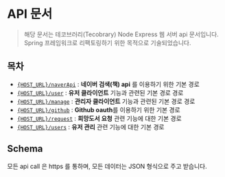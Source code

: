 # API 문서

> 해당 문서는 테코브러리(Tecobrary) Node Express 웹 서버 api 문서입니다.
> Spring 프레임워크로 리팩토링하기 위한 목적으로 기술되었습니다.

## 목차

* [``{HOST_URL}/naverApi``]() : **네이버 검색(책) api** 를 이용하기 위한 기본 경로
* [``{HOST_URL}/user``]() : **유저 클라이언트** 기능과 관련된 기본 경로 경로
* [``{HOST_URL}/manage``]() : **관리자 클라이언트** 기능과 관련된 기본 경로 경로
* [``{HOST_URL}/github``]() : **Github oauth**를 이용하기 위한 기본 경로
* [``{HOST_URL}/request``]() : **희망도서 요청** 관련 기능에 대한 기본 경로
* [``{HOST_URL}/users``]() : **유저 관리** 관련 기능에 대한 기본 경로

## Schema
모든 api call 은 https 를 통하며, 모든 데이터는 JSON 형식으로 주고 받습니다.
